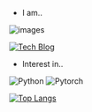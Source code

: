 <ul>
    <li>I am..</li>
</ul>
<img src="https://github.com/cukminseo/cukminseo/assets/75977640/0283e7d4-d2af-42c6-bbc3-003e816e3004" alt="images">
<p>
    <a href="https://velog.io/@kms39273">
        <img src="https://img.shields.io/badge/Tech%20Blog-11B48A?style=flat-square&logo=Vimeo&logoColor=white" alt="Tech Blog">
    </a>
</p>

<ul>
  <li>Interest in..</li>
</ul>
<p>
    <img src="https://img.shields.io/badge/Python-3776AB?style=for-the-badge&logo=Python&logoColor=white" alt="Python">
    <img src="https://img.shields.io/badge/Pytorch-EE4C2C?style=for-the-badge&logo=Pytorch&logoColor=white" alt="Pytorch">
</p>
<a href="https://github.com/cukminseo/cukminseo">
    <img src="https://github-readme-stats.vercel.app/api/top-langs/?username=cukminseo&langs_count=3" alt="Top Langs">
</a>
